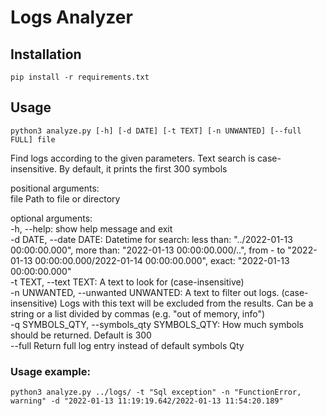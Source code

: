 # Logs Analyzer
## Installation
```commandline
pip install -r requirements.txt
```
## Usage
```
python3 analyze.py [-h] [-d DATE] [-t TEXT] [-n UNWANTED] [--full FULL] file
```

Find logs according to the given parameters. Text search is case-insensitive. By default, it prints the first
300 symbols

positional arguments:  
  file                  Path to file or directory 

optional arguments:  
  -h, --help:            show help message and exit  
  -d DATE, --date DATE:  Datetime for search: less than: "../2022-01-13
                        00:00:00.000", more than: "2022-01-13
                        00:00:00.000/..", from - to "2022-01-13
                        00:00:00.000/2022-01-14 00:00:00.000", exact:
                        "2022-01-13 00:00:00.000"  
  -t TEXT, --text TEXT:  A text to look for (case-insensitive)  
  -n UNWANTED, --unwanted UNWANTED:
                        A text to filter out logs. (case-insensitive) Logs with this text will
                        be excluded from the results. Can be a string or a
                        list divided by commas (e.g. "out of memory, info")   
  -q SYMBOLS_QTY, --symbols_qty SYMBOLS_QTY: How much symbols should be returned. Default is 300  
  --full                Return full log entry instead of default symbols Qty  

### Usage example:  
```commandline
python3 analyze.py ../logs/ -t "Sql exception" -n "FunctionError, warning" -d "2022-01-13 11:19:19.642/2022-01-13 11:54:20.189"
```

